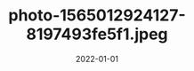 ---
title: "photo-1565012924127-8197493fe5f1.jpeg"
src: "../../assets/images/photo-1565012924127-8197493fe5f1.jpeg"
date: 2022-01-01
---